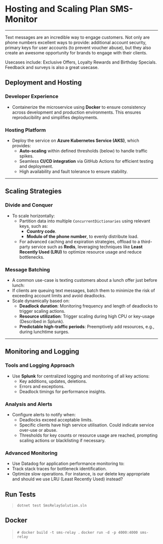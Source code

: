 # Hosting and Scaling Plan SMS-Monitor

---

Text messages are an incredible way to engage customers. Not only are phone numbers excellent ways to provide: additional account security, primary keys for user accounts (to prevent voucher abuse), but they also create an awesome opportunity for brands to engage with their clients.

Usecases include: Exclusive Offers, Loyalty Rewards and Birthday Specials. Feedback and surveys is also a great usecase.

## Deployment and Hosting

### Developer Experience
- Containerize the microservice using **Docker** to ensure consistency across development and production environments. This ensures reproducibility and simplifies deployments.

### Hosting Platform
- Deploy the service on **Azure Kubernetes Service (AKS)**, which provides:
  - **Auto-scaling** within defined thresholds (below) to handle traffic spikes.
  - Seamless **CI/CD integration** via GitHub Actions for efficient testing and deployment.
  - High availability and fault tolerance to ensure stability.

---

## Scaling Strategies 

### Divide and Conquer
- To scale horizontally:
  - Partition data into multiple `ConcurrentDictionaries` using relevant keys, such as:
    - **Country code**.
    - **Modulo of the phone number**, to evenly distribute load.
  - For advanced caching and expiration strategies, offload to a third-party service such as **Redis**, leveraging techniques like **Least Recently Used (LRU)** to optimize resource usage and reduce bottlenecks.

### Message Batching
- A common use-case is texting customers about a lunch offer just before lunch:
- If clients are queuing text messages, batch them to minimize the risk of exceeding account limits and avoid deadlocks. 
- Scale dynamically based on:
  - **Deadlock duration**: Monitoring frequency and length of deadlocks to trigger scaling actions.
  - **Resource utilization**: Trigger scaling during high CPU or key-usage (Described in Splunk).
  - **Predictable high-traffic periods**: Preemptively add resources, e.g., during lunchtime surges.

---

## Monitoring and Logging

### Tools and Logging Approach
- Use **Splunk** for centralized logging and monitoring of all key actions:
  - Key additions, updates, deletions.
  - Errors and exceptions.
  - Deadlock timings for performance insights.

### Analysis and Alerts
- Configure alerts to notify when:
  - Deadlocks exceed acceptable limits.
  - Specific clients have high service utilisation. Could indicate service over-use or abuse.
  - Thresholds for key counts or resource usage are reached, prompting scaling actions or blacklisting if necessary.

### Advanced Monitoring
- Use Datadog for application performance monitoring to:
- Track stack traces for bottleneck identification.
- Optimize slow operations. For instance, is our delete key appropriate and should we use LRU (Least Recently Used) instead?


## Run Tests
> `dotnet test SmsRelaySolution.sln`

## Docker
> `# docker build -t sms-relay .`
> `docker run -d -p 4000:4000 sms-relay`